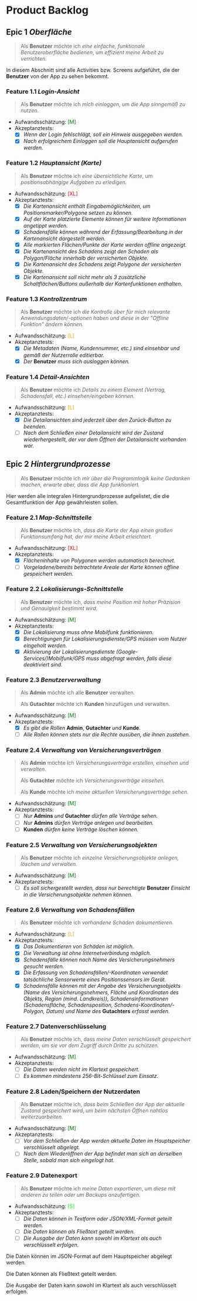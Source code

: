 # Product Backlog

## Epic 1 *Oberfläche*

> Als **Benutzer** möchte ich *eine einfache, funktionale Benutzeroberfläche bedienen*, um *effizient meine Arbeit zu verrichten.*

In diesem Abschnitt sind alle Activities bzw. Screens aufgeführt, die der **Benutzer** von der App zu sehen bekommt.

### Feature 1.1 *Login-Ansicht*

> Als **Benutzer** möchte ich *mich einloggen*, um *die App sinngemäß zu nutzen.*

- Aufwandsschätzung: <span style="color:green">[M]</span>
- Akzeptanztests:
    - [x] *Wenn der Login fehlschlägt, soll ein Hinweis ausgegeben werden.*
    - [x] *Nach erfolgreichem Einloggen soll die Hauptansicht aufgerufen werden.*

### Feature 1.2 *Hauptansicht (Karte)*

> Als **Benutzer** möchte ich *eine übersichtliche Karte*, um *positionsabhängige Aufgaben zu erledigen.*

- Aufwandsschätzung: <span style="color:red">[XL]</span>
- Akzeptanztests:
    - [x] *Die Kartenansicht enthält Eingabemöglichkeiten, um Positionsmarker/Polygone setzen zu können.*
    - [x] *Auf der Karte platzierte Elemente können für weitere Informationen angetippt werden.*
    - [x] *Schadensfälle können während der Erfassung/Bearbeitung in der Kartenansicht dargestellt werden.*
    - [x] *Alle markierten Flächen/Punkte der Karte werden offline angezeigt.*
    - [x] *Die Kartenansicht des Schadens zeigt den Schaden als Polygon/Fläche innerhalb der versicherten Objekte.*
    - [x] *Die Kartenansicht des Schadens zeigt Polygone der versicherten Objekte.*
    - [x] *Die Kartenansicht soll nicht mehr als 3 zusätzliche Schaltflächen/Buttons außerhalb der Kartenfunktionen enthalten.*

### Feature 1.3 *Kontrollzentrum*

> Als **Benutzer** möchte ich *die Kontrolle über für mich relevante Anwendungsdaten/-optionen haben und diese in der "Offline Funktion" ändern können.*

- Aufwandsschätzung: <span style="color:orange">[L]</span>
- Akzeptanztests:
    - [x] *Die Metadaten (Name, Kundennummer, etc.) sind einsehbar und gemäß der Nutzerrolle editierbar.*
    - [x] *Der* **Benutzer** *muss sich ausloggen können.*

### Feature 1.4 *Detail-Ansichten*

> Als **Benutzer** möchte ich *Details zu einem Element (Vertrag, Schadensfall, etc.) einsehen/eingeben können.*

- Aufwandsschätzung: <span style="color:orange">[L]</span>
- Akzeptanztests:
    - [x] *Die Detailansichten sind jederzeit über den Zurück-Button zu beenden.*
    - [ ] *Nach dem Schließen einer Detailansicht wird der Zustand wiederhergestellt, der vor dem Öffnen der Detailansicht vorhanden war.*
    
## Epic 2 *Hintergrundprozesse*

> Als **Benutzer** möchte ich *mir über die Programmlogik keine Gedanken machen, erwarte aber, dass die App funktioniert.*

Hier werden alle integralen Hintergrundprozesse aufgelistet, die die Gesamtfunktion der App gewährleisten sollen.

### Feature 2.1 *Map-Schnittstelle*

> Als **Benutzer** möchte ich, *dass die Karte der App einen großen Funktionsumfang hat, der mir meine Arbeit erleichtert.*

- Aufwandsschätzung: <span style="color:red">[XL]</span>
- Akzeptanztests:
    - [x] *Flächeninhalte von Polygonen werden automatisch berechnet.*
    - [ ] *Vorgeladene/bereits betrachtete Areale der Karte können offline gespeichert werden.*

### Feature 2.2 *Lokalisierungs-Schnittstelle*

> Als **Benutzer** möchte ich, *dass meine Position mit hoher Präzision und Genauigkeit bestimmt wird.*

- Aufwandsschätzung: <span style="color:green">[M]</span>
- Akzeptanztests:
    - [x] *Die Lokalisierung muss ohne Mobilfunk funktionieren.*
    - [x] *Berechtigungen für Lokalisierungsdienste/GPS müssen vom Nutzer eingeholt werden.*
    - [x] *Aktivierung der Lokalisierungsdienste (Google-Services/)Mobilfunk/GPS muss abgefragt werden, falls diese deaktiviert sind.*

### Feature 2.3 *Benutzerverwaltung*

> Als **Admin** möchte ich alle **Benutzer** verwalten.
> 
> Als **Gutachter** möchte ich **Kunden** hinzufügen und verwalten.

- Aufwandsschätzung: <span style="color:green">[M]</span>
- Akzeptanztests:
    - [x] *Es gibt die Rollen* **Admin**, **Gutachter** *und* **Kunde**.
    - [ ] *Alle Rollen können stets nur die Rechte ausüben, die ihnen zustehen.*

### Feature 2.4 *Verwaltung von Versicherungsverträgen*

> Als **Admin** möchte ich *Versicherungsverträge erstellen, einsehen und verwalten.*
> 
> Als **Gutachter** möchte ich *Versicherungsverträge einsehen.*
>
> Als **Kunde** möchte ich *meine aktuellen Versicherungsverträge sehen.*

- Aufwandsschätzung: <span style="color:green">[M]</span>
- Akzeptanztests:
    - [ ] *Nur* **Admins** *und* **Gutachter** *dürfen alle Verträge sehen.*
    - [ ] *Nur* **Admins** *dürfen Verträge anlegen und bearbeiten.*
    - [ ] **Kunden** *dürfen keine Verträge löschen können.*

### Feature 2.5 *Verwaltung von Versicherungsobjekten*

> Als **Benutzer** möchte ich *einzelne Versicherungsobjekte anlegen, löschen und verwalten.*

- Aufwandsschätzung: <span style="color:green">[M]</span>
- Akzeptanztests:
    - [ ] *Es soll sichergestellt werden, dass nur berechtigte* **Benutzer** *Einsicht in die Versicherungsobjekte nehmen können.*

### Feature 2.6 *Verwaltung von Schadensfällen*

> Als **Benutzer** möchte ich *vorhandene Schäden dokumentieren.*

- Aufwandsschätzung: <span style="color:orange">[L]</span>
- Akzeptanztests:
    - [x] *Das Dokumentieren von Schäden ist möglich.*
    - [x] *Die Verwaltung ist ohne Internetverbindung möglich.*
    - [x] *Schadensfälle können nach Name des Versicherungsnehmers gesucht werden.*
    - [x] *Die Erfassung von Schadensfällen/-Koordinaten verwendet tatsächliche Sensorwerte eines Positionssensors im Gerät.*
    - [x] *Schadensfälle können mit der Angabe des Versicherungsobjekts (Name des Versicherungsnehmers, Fläche und Koordinaten des Objekts, Region (mind. Landkreis)), Schadensinformationen (Schadensfläche, Schadensposition, Schadens-Koordinaten/-Polygon, Datum) und Name des* **Gutachters** *erfasst werden.*

### Feature 2.7 Datenverschlüsselung

> Als **Benutzer** möchte ich, dass *meine Daten verschlüsselt gespeichert werden*, um *sie vor dem Zugriff durch Dritte zu schützen.*

- Aufwandsschätzung: <span style="color:green">[M]</span>
- Akzeptanztests:
    - [ ] *Die Daten werden nicht im Klartext gespeichert.*
    - [ ] *Es kommen mindestens 256-Bit-Schlüssel zum Einsatz.*

### Feature 2.8 Laden/Speichern der Nutzerdaten

> Als **Benutzer** möchte ich, *dass beim Schließen der App der aktuelle Zustand gespeichert wird*, um *beim nächsten Öffnen nahtlos weiterzuarbeiten.*

- Aufwandsschätzung: <span style="color:green">[M]</span>
- Akzeptanztests:
    - [ ] *Vor dem Schließen der App werden aktuelle Daten im Hauptspeicher verschlüsselt abgelegt.*
    - [ ] *Nach dem Wiederöffnen der App befindet man sich an derselben Stelle, sobald man sich eingelogt hat.*

### Feature 2.9 Datenexport

> Als **Benutzer** möchte ich *meine Daten exportieren*, um *diese mit anderen zu teilen oder um Backups anzufertigen.*

- Aufwandsschätzung: <span style="color:lime">[S]</span>
- Akzeptanztests:
    - [ ] *Die Daten können in Textform oder JSON/XML-Format geteilt werden.*
    - [ ] *Die Daten können als Fließtext geteilt werden.*
    - [ ] *Die Ausgabe der Daten kann sowohl im Klartext als auch verschlüsselt erfolgen.*

Die Daten können im JSON-Format auf dem Hauptspeicher abgelegt werden.


 Die Daten können als Fließtext geteilt werden.


 Die Ausgabe der Daten kann sowohl im Klartext als auch verschlüsselt erfolgen.
